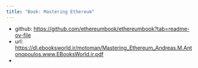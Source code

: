 ```yaml
---
title: "Book: Mastering Ethereum"
---
```

- github: https://github.com/ethereumbook/ethereumbook?tab=readme-ov-file
- url: https://dl.ebooksworld.ir/motoman/Mastering_Ethereum_Andreas.M.Antonopoulos.www.EBooksWorld.ir.pdf
- 